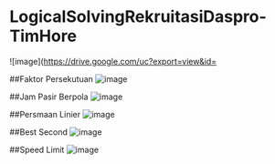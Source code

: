 # LogicalSolvingRekruitasiDaspro-TimHore
![image](https://drive.google.com/uc?export=view&id=

##Faktor Persekutuan
![image](https://drive.google.com/uc?export=view&id=1gEcxgR-98exwieXpzOFijl1jG80zKNd8)

##Jam Pasir Berpola
![image](https://drive.google.com/uc?export=view&id=1sAQSt4UyeCpVaR0JDl80byeacLM9p8Ar)

##Persmaan Linier
![image](https://drive.google.com/uc?export=view&id=1GaZZmCvE9XCLJIvQRfECdUw7zUEbyhtA)

##Best Second
![image](https://drive.google.com/uc?export=view&id=1Zx0CI2VSp1HJVJY0BHfsHDM8Dn5jhl0P)

##Speed Limit
![image](https://drive.google.com/uc?export=view&id=1y3PjxYgeRr0f73N_2zrR4DhFXx_9GL4F)
